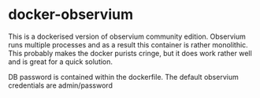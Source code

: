 # docker-observium

This is a dockerised version of observium community edition. Observium runs multiple processes and as a result this container is rather monolithic. This probably makes the docker purists cringe, but it does work rather well and is great for a quick solution.

DB password is contained within the dockerfile. The default observium credentials are admin/password
